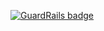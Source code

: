 
[![GuardRails badge](https://badges.production.guardrails.io/bennythejudge/ViewPager.svg)](https://www.guardrails.io)
